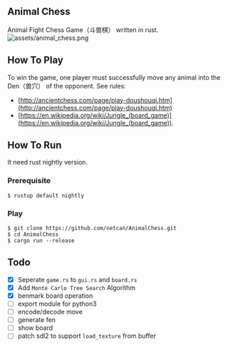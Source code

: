 ## Animal Chess
Animal Fight Chess Game（斗兽棋） written in rust.
![assets/animal_chess.png](assets/animal_chess.png)

## How To Play
To win the game, one player must successfully move any animal into the Den（兽穴） of the opponent.
See rules:
- [http://ancientchess.com/page/play-doushouqi.htm](http://ancientchess.com/page/play-doushouqi.htm)
- [https://en.wikipedia.org/wiki/Jungle_(board_game)](https://en.wikipedia.org/wiki/Jungle_(board_game)).

## How To Run
It need rust nightly version.

### Prerequisite
```
$ rustup default nightly
```

### Play
```
$ git clone https://github.com/netcan/AnimalChess.git
$ cd AnimalChess
$ cargo run --release
```

## Todo
- [X] Seperate `game.rs` to `gui.rs` and `board.rs`
- [x] Add `Monte Carlo Tree Search` Algorithm
- [X] benmark board operation
- [ ] export module for python3
- [ ] encode/decode move
- [ ] generate fen
- [ ] show board
- [ ] patch sdl2 to support `load_texture` from buffer
